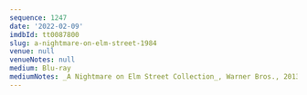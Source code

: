 ```yaml
---
sequence: 1247
date: '2022-02-09'
imdbId: tt0087800
slug: a-nightmare-on-elm-street-1984
venue: null
venueNotes: null
medium: Blu-ray
mediumNotes: _A Nightmare on Elm Street Collection_, Warner Bros., 2013
---
```



